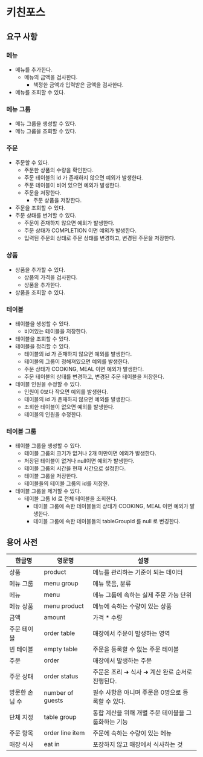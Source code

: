 # 키친포스

## 요구 사항

### 메뉴
- 메뉴를 추가한다. 
  - 메뉴의 금액을 검사한다.
    - 책정한 금액과 입력받은 금액을 검사한다.
- 메뉴를 조회할 수 있다. 

### 메뉴 그룹
- 메뉴 그룹을 생성할 수 있다.
- 메뉴 그룹을 조회할 수 있다.

### 주문
- 주문할 수 있다.
  - 주문한 상품의 수량을 확인한다.
  - 주문 테이블의 id 가 존재하지 않으면 예외가 발생한다.
  - 주문 테이블이 비어 있으면 예외가 발생한다.
  - 주문을 저장한다.
    - 주문 상품을 저장한다.
- 주문을 조회할 수 있다.
- 주문 상태를 변겨할 수 있다.
  - 주문이 존재하지 않으면 예외가 발생한다.
  - 주문 상태가 COMPLETION 이면 예외가 발생한다.
  - 입력된 주문의 상태로 주문 상태를 변경하고, 변경된 주문을 저장한다.

### 상품
- 상품을 추가할 수 있다.
  - 상품의 가격을 검사한다.
  - 상품을 추가한다.
- 상품을 조회할 수 있다.

### 테이블
- 테이블을 생성할 수 있다.
  - 비어있는 테이블을 저장한다.
- 테이블을 조회할 수 있다.
- 테이블을 정리할 수 있다.
  - 테이블의 id 가 존재하지 않으면 예외를 발생한다.
  - 테이블의 그룹이 정해져있으면 예외를 발생한다.
  - 주문 상태가 COOKING, MEAL 이면 예외가 발생한다.
  - 주문 테이블의 상태를 변경하고, 변경된 주문 테이블을 저장한다.
- 테이블 인원을 수정할 수 있다.
  - 인원이 0보다 작으면 예외를 발생한다.
  - 테이블의 id 가 존재하지 않으면 예외를 발생한다.
  - 조회한 테이블이 없으면 예외를 발생한다.
  - 테이블의 인원을 수정한다.

### 테이블 그룹
- 테이블 그룹을 생성할 수 있다.
  - 테이블 그룹의 크기가 없거나 2개 미만이면 예외가 발생한다.
  - 저장된 테이블이 없거나 null이면 예외가 발생한다.
  - 테이블 그룹의 시간을 현재 시간으로 설정한다.
  - 테이블 그룹을 저장한다.
  - 테이블들의 테이블 그룹의 id를 저장한.
- 테이블 그룹을 제거할 수 있다.
  - 테이블 그룹 Id 로 전체 테이블을 조회한다.
      - 테이블 그룹에 속한 테이블들의 상태가 COOKING, MEAL 이면 예외가 발생한다.
      - 테이블 그룹에 속한 테이블들의 tableGroupId 를 null 로 변경한다.



## 용어 사전

| 한글명 | 영문명 | 설명 |
| --- | --- | --- |
| 상품 | product | 메뉴를 관리하는 기준이 되는 데이터 |
| 메뉴 그룹 | menu group | 메뉴 묶음, 분류 |
| 메뉴 | menu | 메뉴 그룹에 속하는 실제 주문 가능 단위 |
| 메뉴 상품 | menu product | 메뉴에 속하는 수량이 있는 상품 |
| 금액 | amount | 가격 * 수량 |
| 주문 테이블 | order table | 매장에서 주문이 발생하는 영역 |
| 빈 테이블 | empty table | 주문을 등록할 수 없는 주문 테이블 |
| 주문 | order | 매장에서 발생하는 주문 |
| 주문 상태 | order status | 주문은 조리 ➜ 식사 ➜ 계산 완료 순서로 진행된다. |
| 방문한 손님 수 | number of guests | 필수 사항은 아니며 주문은 0명으로 등록할 수 있다. |
| 단체 지정 | table group | 통합 계산을 위해 개별 주문 테이블을 그룹화하는 기능 |
| 주문 항목 | order line item | 주문에 속하는 수량이 있는 메뉴 |
| 매장 식사 | eat in | 포장하지 않고 매장에서 식사하는 것 |
